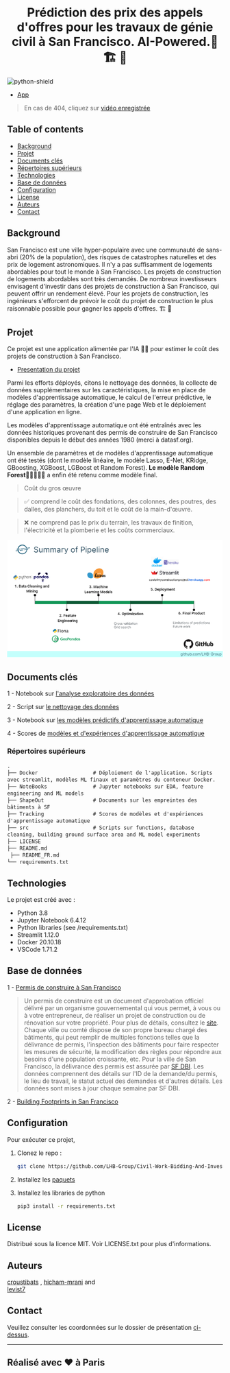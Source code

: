 <h1 align="center"> Prédiction des prix des appels d'offres pour les travaux de génie civil à San Francisco. AI-Powered.🌉🏗️ 💸</h1>

![python-shield](https://forthebadge.com/images/badges/made-with-python.svg)

* [App](https://costofmyconstructionproject.herokuapp.com/)
> En cas de 404, cliquez sur [vidéo enregistrée](https://drive.google.com/file/d/13Y7McHQZtmEVhrX_G1Ukog_OVayNIo4P/view?usp=sharing)

## Table of contents
* [Background](#background)
* [Projet](#projet)
* [Documents clés](#documents-clés)
* [Répertoires supérieurs](#répertoires-supérieurs)
* [Technologies](#technologies)
* [Base de données](#base-de-données)
* [Configuration](#configuration)
* [License](#license)
* [Auteurs](#auteurs)
* [Contact](#contact)

## Background

San Francisco est une ville hyper-populaire avec une communauté de sans-abri (20% de la population), des risques de catastrophes naturelles et des prix de logement astronomiques. Il n'y a pas suffisamment de logements abordables pour tout le monde à San Francisco. Les projets de construction de logements abordables sont très demandés. De nombreux investisseurs envisagent d'investir dans des projets de construction à San Francisco, qui peuvent offrir un rendement élevé. Pour les projets de construction, les ingénieurs s'efforcent de prévoir le coût du projet de construction le plus raisonnable possible pour gagner les appels d'offres. 🏗️ 💸

## Projet

Ce projet est une application alimentée par l'IA 🧠🤖 pour estimer le coût des projets de construction à San Francisco. 

* [Presentation du projet](https://docs.google.com/presentation/d/1uWvuKxi8LZJN_XV6F3pEtfRy1y2JgECC/edit?usp=sharing&ouid=117915938711430623839&rtpof=true&sd=true)

Parmi les efforts déployés, citons le nettoyage des données, la collecte de données supplémentaires sur les caractéristiques, la mise en place de modèles d'apprentissage automatique, le calcul de l'erreur prédictive, le réglage des paramètres, la création d'une page Web et le déploiement d'une application en ligne. 

Les modèles d'apprentissage automatique ont été entraînés avec les données historiques provenant des permis de construire de San Francisco disponibles depuis le début des années 1980 (merci à datasf.org).

Un ensemble de paramètres et de modèles d'apprentissage automatique ont été testés (dont le modèle linéaire, le modèle Lasso, E-Net, KRidge, GBoosting, XGBoost, LGBoost et Random Forest). **Le modèle Random Forest**🌲🌳🌲🌲🌳 a enfin été retenu comme modèle final.

> Coût du gros œuvre 

> ✅ comprend le coût des fondations, des colonnes, des poutres, des dalles, des planchers, du toit et le coût de la main-d'œuvre.

> ❌ ne comprend pas le prix du terrain, les travaux de finition, l'électricité et la plomberie et les coûts commerciaux.

![pipeline](https://github.com/LHB-Group/Civil-Work-Bidding-And-Investment-Helper/blob/0b9bc8a0add95aa4bfb8555bd3746303d31c0cf0/.img_pipeline.PNG)

## Documents clés
	
1 - Notebook sur [l'analyse exploratoire des données](https://github.com/LHB-Group/Civil-Work-Bidding-And-Investment-Helper/blob/Master/NoteBooks/Exploratory_Data_Analysis.ipynb)

2 - Script sur [le nettoyage des données](https://github.com/LHB-Group/Civil-Work-Bidding-And-Investment-Helper/blob/Master/src/building_permits.py) 

3 - Notebook sur [les modèles prédictifs d'apprentissage automatique](https://github.com/LHB-Group/Civil-Work-Bidding-And-Investment-Helper/blob/Master/NoteBooks/predictive_models.ipynb)

4 - Scores de [modèles et d'expériences d'apprentissage automatique](https://github.com/LHB-Group/Civil-Work-Bidding-And-Investment-Helper/blob/Master/Tracking/exp_logs.csv)

### Répertoires supérieurs

    .
    ├── Docker                  # Déploiement de l'application. Scripts avec streamlit, modèles ML finaux et paramètres du conteneur Docker.
    ├── NoteBooks               # Jupyter notebooks sur EDA, feature engineering and ML models
    ├── ShapeOut                # Documents sur les empreintes des bâtiments à SF
    ├── Tracking                # Scores de modèles et d'expériences d'apprentissage automatique
    ├── src                     # Scripts sur functions, database cleaning, building ground surface area and ML model experiments 
    ├── LICENSE
    ├── README.md 
	 ├── README_FR.md
    └── requirements.txt

## Technologies
Le projet est créé avec :
* Python 3.8
* Jupyter Notebook 6.4.12
* Python libraries (see /requirements.txt)
* Streamlit 1.12.0
* Docker 20.10.18
* VSCode 1.71.2

## Base de données
1 - [Permis de construire à San Francisco](https://data.sfgov.org/Housing-and-Buildings/Building-Permits/i98e-djp9/data)

> Un permis de construire est un document d'approbation officiel délivré par un organisme gouvernemental qui vous permet, à vous ou à votre entrepreneur, de réaliser un projet de construction ou de rénovation sur votre propriété. Pour plus de détails, consultez le [site](https://www.thespruce.com/what-is-a-building-permit-1398344). Chaque ville ou comté dispose de son propre bureau chargé des bâtiments, qui peut remplir de multiples fonctions telles que la délivrance de permis, l'inspection des bâtiments pour faire respecter les mesures de sécurité, la modification des règles pour répondre aux besoins d'une population croissante, etc. Pour la ville de San Francisco, la délivrance des permis est assurée par [SF DBI](www.sfdbi.org/). Les données comprennent des détails sur l'ID de la demande/du permis, le lieu de travail, le statut actuel des demandes et d'autres détails. Les données sont mises à jour chaque semaine par SF DBI.

2 - [Building Footprints in San Francisco](https://data.sfgov.org/Housing-and-Buildings/Building-Footprints-File-Geodatabase-Format-/asx6-3trm)

## Configuration

Pour exécuter ce projet, 
1. Clonez le repo :
   ```sh
   git clone https://github.com/LHB-Group/Civil-Work-Bidding-And-Investment-Helper.git
   ```
2. Installez les [paquets](#technologies)

3. Installez les libraries de python
   ```sh
   pip3 install -r requirements.txt
   ```
## License

Distribué sous la licence MIT. Voir LICENSE.txt pour plus d'informations.

## Auteurs

[croustibats](https://github.com/croustibats) ,
[hicham-mrani](https://github.com/hicham-mrani) and 	
[levist7](https://github.com/levist7)

## Contact

Veuillez consulter les coordonnées sur le dossier de présentation [ci-dessus](#projet).

---
Réalisé avec ❤️ à Paris
----
